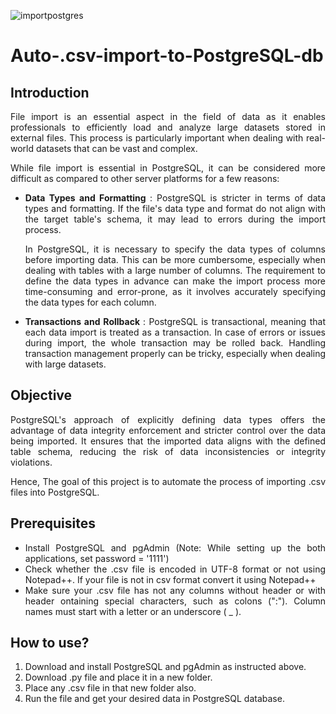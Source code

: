 ![importpostgres](https://github.com/HarshaFarenjiya/Auto-.csv-import-to-PostgreSQL-db/assets/117337376/8fd28807-d9fb-4308-9413-bbe1a7661065)

# Auto-.csv-import-to-PostgreSQL-db

<div align="justify">
  
## Introduction

File import is an essential aspect in the field of data as it enables professionals to efficiently load and analyze large datasets stored in external files. This process is particularly important when dealing with real-world datasets that can be vast and complex.

While file import is essential in PostgreSQL, it can be considered more difficult as compared to other server platforms for a few reasons:

* <b> Data Types and Formatting </b>: PostgreSQL is stricter in terms of data types and formatting. If the file's data type and format do not align with the target table's schema, it may lead to errors during the import process.
  
  In PostgreSQL, it is necessary to specify the data types of columns before importing data. This can be more cumbersome, especially when dealing with tables with a large number of columns. The requirement to define the data types in advance can make the import process more time-consuming and error-prone, as it involves accurately specifying the data types for each column.

* <b> Transactions and Rollback </b>: PostgreSQL is transactional, meaning that each data import is treated as a transaction. In case of errors or issues during import, the whole transaction may be rolled back. Handling transaction management properly can be tricky, especially when dealing with large datasets.


## Objective

PostgreSQL's approach of explicitly defining data types offers the advantage of data integrity enforcement and stricter control over the data being imported. It ensures that the imported data aligns with the defined table schema, reducing the risk of data inconsistencies or integrity violations.

Hence, The goal of this project is to automate the process of importing .csv files into PostgreSQL.


## Prerequisites

* Install PostgreSQL and pgAdmin (Note: While setting up the both applications, set password = '1111')
* Check whether the .csv file is encoded in UTF-8 format or not using Notepad++. If your file is not in csv format convert it using Notepad++        
* Make sure your .csv file has not any columns without header or with header ontaining special characters, such as colons (":"). Column names must start with a letter or an underscore ( _ ).


## How to use?

1. Download and install PostgreSQL and pgAdmin as instructed above.
2. Download .py file and place it in a new folder.
3. Place any .csv file in that new folder also.
4. Run the file and get your desired data in PostgreSQL database.

</div>
